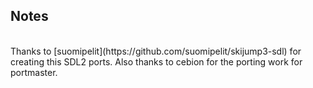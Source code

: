 ## Notes
<br/>
Thanks to [suomipelit](https://github.com/suomipelit/skijump3-sdl) for creating this SDL2 ports.  Also thanks to cebion for the porting work for portmaster.
<br/>

